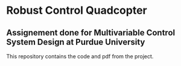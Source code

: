 # Robust Control Quadcopter
## Assignement done for Multivariable Control System Design at Purdue University

This repository contains the code and pdf from the project.
